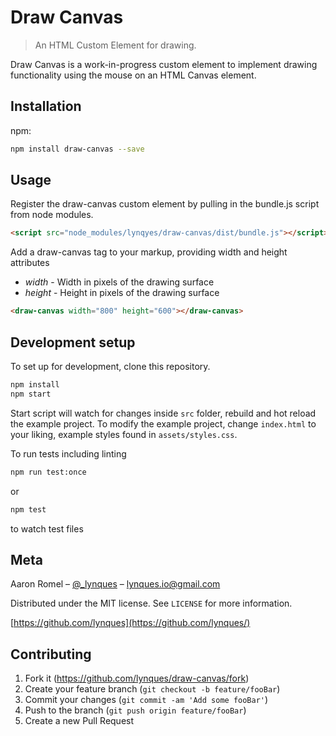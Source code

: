 # Draw Canvas
> An HTML Custom Element for drawing.

[//]: # ([![NPM Version][npm-image]][npm-url])
[//]: # ([![Build Status][travis-image]][travis-url])
[//]: # ([![Downloads Stats][npm-downloads]][npm-url])

Draw Canvas is a work-in-progress custom element to implement drawing functionality using the mouse 
on an HTML Canvas element.

[//]: # (image will go here)

## Installation

npm:

```sh
npm install draw-canvas --save
```

## Usage
Register the draw-canvas custom element by pulling in the bundle.js script from node modules.
```html
<script src="node_modules/lynqyes/draw-canvas/dist/bundle.js"></script>
```

Add a draw-canvas tag to your markup, providing width and height attributes
- _width_ - Width in pixels of the drawing surface
- _height_ - Height in pixels of the drawing surface

```html
<draw-canvas width="800" height="600"></draw-canvas>
```


## Development setup

To set up for development, clone this repository.

```sh
npm install
npm start
```
Start script will watch for changes inside `src` folder, rebuild and hot reload the example project.
To modify the example project, change `index.html` to your liking, example styles found in `assets/styles.css`.

To run tests including linting

```sh
npm run test:once
```
or
```sh
npm test
```
to watch test files

## Meta

Aaron Romel – [@_lynques](https://twitter.com/_lynques) – lynques.io@gmail.com

Distributed under the MIT license. See ``LICENSE`` for more information.

[https://github.com/lynques](https://github.com/lynques/)

## Contributing

1. Fork it (<https://github.com/lynques/draw-canvas/fork>)
2. Create your feature branch (`git checkout -b feature/fooBar`)
3. Commit your changes (`git commit -am 'Add some fooBar'`)
4. Push to the branch (`git push origin feature/fooBar`)
5. Create a new Pull Request

<!-- Markdown link & img dfn's -->
[npm-image]: https://img.shields.io/npm/v/datadog-metrics.svg?style=flat-square
[npm-url]: https://npmjs.org/package/datadog-metrics
[npm-downloads]: https://img.shields.io/npm/dm/datadog-metrics.svg?style=flat-square
[travis-image]: https://img.shields.io/travis/dbader/node-datadog-metrics/master.svg?style=flat-square
[travis-url]: https://travis-ci.org/dbader/node-datadog-metrics
[wiki]: https://github.com/yourname/yourproject/wiki
